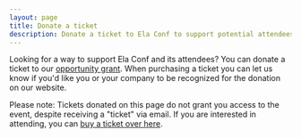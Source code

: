 ```yaml
---
layout: page
title: Donate a ticket
description: Donate a ticket to Ela Conf to support potential attendees who would be unable to attend otherwise.
---
```


Looking for a way to support Ela Conf and its attendees? You can donate a ticket to our [opportunity grant](/grants/). When purchasing a ticket you can let us know if you'd like you or your company to be recognized for the donation on our website.

Please note: Tickets donated on this page do not grant you access to the event, despite receiving a "ticket" via email. If you are interested in attending, you can [buy a ticket over here](/tickets/).

<div style="margin-bottom: 3em;">
<script async src="//widgets.nvite.com/1.6/tickets.js" data-resource="x11q6e"></script>
</div>
